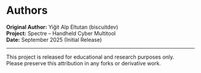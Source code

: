 # Authors

**Original Author:** Yiğit Alp Eltutan (biscuitdev)  
**Project:** Spectre – Handheld Cyber Multitool  
**Date:** September 2025 (Initial Release)  

---
This project is released for educational and research purposes only.  
Please preserve this attribution in any forks or derivative work.
